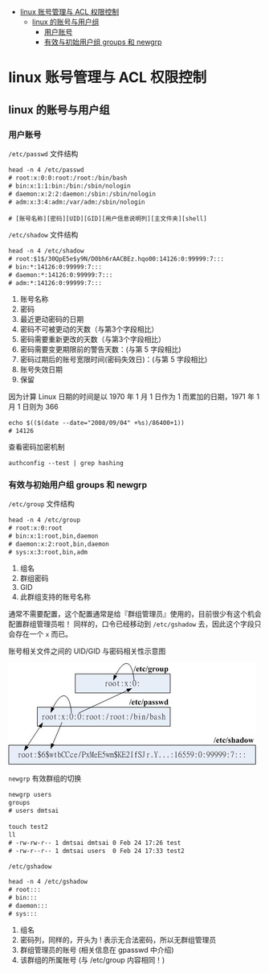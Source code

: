 <!-- TOC -->

- [linux 账号管理与 ACL 权限控制](#linux-账号管理与-acl-权限控制)
    - [linux 的账号与用户组](#linux-的账号与用户组)
        - [用户账号](#用户账号)
        - [有效与初始用户组 groups 和 newgrp](#有效与初始用户组-groups-和-newgrp)

<!-- /TOC -->

# linux 账号管理与 ACL 权限控制

## linux 的账号与用户组

### 用户账号

`/etc/passwd` 文件结构

```shell
head -n 4 /etc/passwd
# root:x:0:0:root:/root:/bin/bash
# bin:x:1:1:bin:/bin:/sbin/nologin
# daemon:x:2:2:daemon:/sbin:/sbin/nologin
# adm:x:3:4:adm:/var/adm:/sbin/nologin

# [账号名称][密码][UID][GID][用户信息说明列][主文件夹][shell]
```

`/etc/shadow` 文件结构

```shell
head -n 4 /etc/shadow
# root:$1$/30QpE5e$y9N/D0bh6rAACBEz.hqo00:14126:0:99999:7:::
# bin:*:14126:0:99999:7:::
# daemon:*:14126:0:99999:7:::
# adm:*:14126:0:99999:7:::
```

1. 账号名称
2. 密码
3. 最近更动密码的日期  
4. 密码不可被更动的天数（与第3个字段相比）
5. 密码需要重新更改的天数（与第3个字段相比）
6. 密码需要变更期限前的警告天数：(与第 5 字段相比)
7. 密码过期后的账号宽限时间(密码失效日)：(与第 5 字段相比)
8. 账号失效日期
9. 保留

因为计算 Linux 日期的时间是以 1970 年 1 月 1 日作为 1 而累加的日期，1971 年 1 月 1 日则为 366

```shell
echo $(($(date --date="2008/09/04" +%s)/86400+1))
# 14126
```

查看密码加密机制

```shell
authconfig --test | grep hashing
```

### 有效与初始用户组 groups 和 newgrp

`/etc/group` 文件结构

```shell
head -n 4 /etc/group
# root:x:0:root
# bin:x:1:root,bin,daemon
# daemon:x:2:root,bin,daemon
# sys:x:3:root,bin,adm
```

1. 组名
2. 群组密码
3. GID
4. 此群组支持的账号名称

通常不需要配置，这个配置通常是给『群组管理员』使用的，目前很少有这个机会配置群组管理员啦！ 同样的，口令已经移动到 `/etc/gshadow` 去，因此这个字段只会存在一个 `x` 而已。

账号相关文件之间的 UID/GID 与密码相关性示意图

![image](resources/centos7_id_link.jpg)

`newgrp` 有效群组的切换

```shell
newgrp users
groups
# users dmtsai

touch test2
ll
# -rw-rw-r-- 1 dmtsai dmtsai 0 Feb 24 17:26 test
# -rw-r--r-- 1 dmtsai users  0 Feb 24 17:33 test2
```

`/etc/gshadow`

```shell
head -n 4 /etc/gshadow
# root:::
# bin:::
# daemon:::
# sys:::
```

1. 组名
2. 密码列，同样的，开头为 ! 表示无合法密码，所以无群组管理员
3. 群组管理员的账号 (相关信息在 gpasswd 中介绍)
4. 该群组的所属账号 (与 /etc/group 内容相同！)
